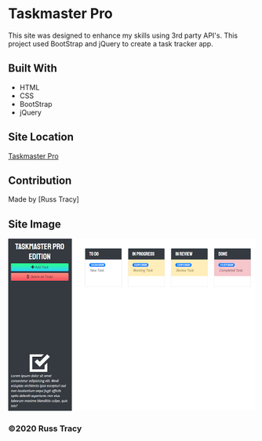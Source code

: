 # Taskmaster Pro
This site was designed to enhance my skills using 3rd party API's. This project used BootStrap and jQuery to create a task tracker app.


## Built With
* HTML
* CSS
* BootStrap
* jQuery

## Site Location
[Taskmaster Pro](https://russtracy.github.io/Taskmaster-Pro/)

## Contribution
Made by [Russ Tracy]

## Site Image
![alt text](assets/images/TaskmasterProScreenshot.jpg)

### ©️2020 Russ Tracy
